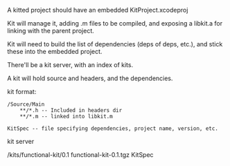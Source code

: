 A kitted project should have an embedded KitProject.xcodeproj

Kit will manage it, adding .m files to be compiled, and exposing a libkit.a for linking with the parent project.

Kit will need to build the list of dependencies (deps of deps, etc.), and stick these into the embedded project.

There'll be a kit server, with an index of kits.

A kit will hold source and headers, and the dependencies.

kit format:

	/Source/Main
		**/*.h -- Included in headers dir
		**/*.m -- linked into libkit.m
	
	KitSpec -- file specifying dependencies, project name, version, etc.
	

kit server

  /kits/functional-kit/0.1
    functional-kit-0.1.tgz
    KitSpec
	
